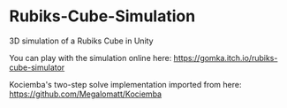 # Rubiks-Cube-Simulation
3D simulation of a Rubiks Cube in Unity

You can play with the simulation online here: https://gomka.itch.io/rubiks-cube-simulator

Kociemba's two-step solve implementation imported from here: https://github.com/Megalomatt/Kociemba
